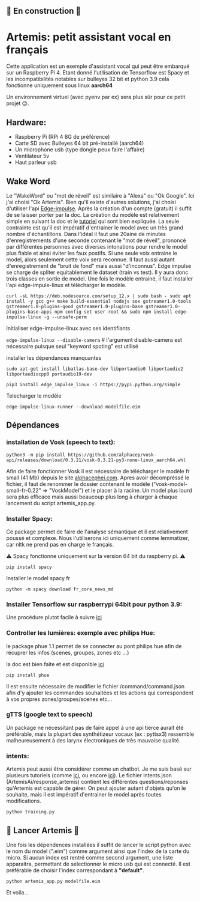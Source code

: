 ## :construction: En construction :construction:

# **Artemis**: petit assistant vocal en français

Cette application est un exemple d'assistant vocal qui peut être embarqué sur un Raspberry Pi 4. 
Etant donné l'utilisation de Tensorflow est Spacy et les incompatibilités notables sur bulleyes 32 bit et python 3.9 cela fonctionne uniquement sous linux **aarch64**

Un environnement virtuel (avec pyenv par ex) sera plus sûr pour ce petit projet :wink:.  

## Hardware:

- Raspberry Pi (RPi 4 8G de préférence)
- Carte SD avec Bulleyes 64 bit pré-installé (aarch64)
- Un microphone usb (type dongle peux faire l'affaire)
- Ventilateur 5v 
- Haut parleur usb

## Wake Word
Le "WakeWord" ou "mot de réveil" est similaire à "Alexa" ou "Ok Google". Ici j'ai choisi "Ok Artemis". Bien qu'il existe d'autres solutions, j'ai choisi d'utiliser l'api [Edge-impulse](https://www.edgeimpulse.com/ "Edge impulse"). Après la création d'un compte (gratuit) il suffit de se laisser porter par la doc.
La création du modèle est relativement simple en suivant la doc et le [tutoriel](https://www.youtube.com/watch?v=vbIg4Up1Ts0&ab_channel=EdgeImpulse "tutoriel") qui sont bien expliquée. La seule contrainte est qu'il est impératif d'entrainer le model avec un très grand nombre d'échantillons. Dans l'idéal il faut une 20aine de minutes d'enregistrements d'une seconde contenant le "mot de réveil", prononcé par différentes personnes avec diverses intonations pour rendre le model plus fiable et ainsi éviter les faux postifs. Si une seule voix entraine le model, alors seulement cette voix sera reconnue. Il faut aussi autant d'enregistrement de "bruit de fond" mais aussi "d'inconnus". Edge impulse se charge de spliter equitablement le dataset (train vs test). Il y aura donc trois classes en sortie de model. 
Une fois le modèle entrainé, il faut installer l'api edge-impule-linux et télécharger le modèle.

`curl -sL https://deb.nodesource.com/setup_12.x | sudo bash -
sudo apt install -y gcc g++ make build-essential nodejs sox gstreamer1.0-tools gstreamer1.0-plugins-good gstreamer1.0-plugins-base gstreamer1.0-plugins-base-apps
npm config set user root && sudo npm install edge-impulse-linux -g --unsafe-perm`

Initialiser edge-impulse-linux avec ses identifiants

`edge-impulse-linux --disable-camera` # l'argument disable-camera est nécessaire puisque seul "keyword spoting" est utilisé

installer les dépendances manquantes

`sudo apt-get install libatlas-base-dev libportaudio0 libportaudio2 libportaudiocpp0 portaudio19-dev`

`pip3 install edge_impulse_linux -i https://pypi.python.org/simple`

Telecharger le modèle

`edge-impulse-linux-runner --download modelfile.eim`

## Dépendances


### installation de Vosk (speech to text):

`python3 -m pip install https://github.com/alphacep/vosk-api/releases/download/0.3.21/vosk-0.3.21-py3-none-linux_aarch64.whl`

Afin de faire fonctionner Vosk il est nécessaire de télécharger le modèle fr small (41 Mb) depuis le site [alphacephei.com](https://alphacephei.com/vosk/models "alphacephei.com"). Apres avoir décompréssé le fichier, il faut de renommer le dossier contenant le modèle ("vosk-model-small-fr-0.22" => "VoskModel") et le placer à la racine.
Un model plus lourd sera plus efficace mais aussi beaucoup plus long à charger à chaque lancement du script artemis_app.py.

### Installer Spacy:
Ce package permet de faire de l'analyse sémantique et il est relativement poussé et complexe. Nous l'utiliserons ici uniquement comme lemmatizer, car nltk ne prend pas en charge le français.

:warning: Spacy fonctionne uniquement sur la version 64 bit du raspberry pi. :warning:

`pip install spacy`

Installer le model spacy fr

`python -m spacy download fr_core_news_md`

### Installer Tensorflow sur raspberrypi 64bit pour python 3.9:

Une procédure plutot facile à suivre [ici](https://qengineering.eu/install-tensorflow-2.7-on-raspberry-64-os.html "ici")

### Controller les lumières: exemple avec philips Hue:
le package phue 1.1 permet de se connecter au pont philips hue afin de récuprer les infos (scenes, groupes, zones etc ...)

la doc est bien faite et est disponible [ici](https://github.com/studioimaginaire/phue)

`pip install phue`

Il est ensuite nécessaire de modifier le fichier /command/command.json afin d'y ajouter les commandes souhaitées et les actions qui correspondent à vos propres zones/groupes/scenes etc...

### gTTS (google text to speech)

Un package ne nécessitant pas de faire appel à une api tierce aurait été préférable, mais la plupart des synthétizeur vocaux (ex : pyttsx3) ressemble malheureusement à des larynx électroniques de très mauvaise qualité.

### intents:
Artemis peut aussi être considérer comme un chatbot. Je me suis basé sur plusieurs tutoriels (comme [ici](https://www.youtube.com/watch?v=1lwddP0KUEg), ou encore [ici](https://towardsdatascience.com/how-to-create-a-chatbot-with-python-deep-learning-in-less-than-an-hour-56a063bdfc44)).
Le fichier intents.json (ArtemisAi/response_artemis) contient les différentes questions/reponses qu'Artemis est capable de gérer. On peut ajouter autant d'objets qu'on le souhaite, mais il est impératif d'entrainer le model après toutes modifications.

`python training.py`

## :rocket: Lancer Artemis :rocket:
Une fois les dépendences installées il suffit de lancer le script python avec le nom du model (".eim") comme argument ainsi que l'index de la carte du micro. Si aucun index est rentré comme second argument, une liste apparaitra, permettant de selectionner le micro usb qui est connecté.
Il est préférable de choisir l'index correspondant à **"default"**.

`python artemis_app.py modelfile.eim`

Et voila...


